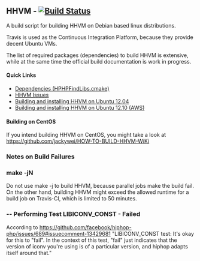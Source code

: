 HHVM - [![Build Status](https://travis-ci.org/jakoch/php-hhvm.png?branch=master)](https://travis-ci.org/jakoch/php-hhvm)
----

A build script for building HHVM on Debian based linux distributions.

Travis is used as the Continuous Integration Platform, because they provide decent Ubuntu VMs.

The list of required packages (dependencies) to build HHVM is extensive, while at the same time the official build documentation is work in progress.

#### Quick Links

- [Dependencies (HPHPFindLibs.cmake)](https://github.com/facebook/hiphop-php/blob/master/CMake/HPHPFindLibs.cmake)
- [HHVM Issues](https://github.com/facebook/hiphop-php/issues)
- [Building and installing HHVM on Ubuntu 12.04](https://github.com/facebook/hiphop-php/wiki/Building-and-installing-HHVM-on-Ubuntu-12.04)
- [Building and installing HHVM on Ubuntu 12.10 (AWS)](https://github.com/facebook/hiphop-php/wiki/Building-and-installing-HHVM-on-Ubuntu-12.10-%28tested-on-AWS%29)

#### Building on CentOS

If you intend building HHVM on CentOS, you might take a look at https://github.com/jackywei/HOW-TO-BUILD-HHVM-WiKi

### Notes on Build Failures

### make -jN
Do not use make -j to build HHVM, because parallel jobs make the build fail.
On the other hand, building HHVM might exceed the allowed runtime for a build job on Travis-CI, which is limited to 50 minutes.

### -- Performing Test LIBICONV_CONST - Failed
 
According to https://github.com/facebook/hiphop-php/issues/689#issuecomment-13429681
"LIBICONV_CONST test: It's okay for this to "fail". In the context of this test, 
"fail" just indicates that the version of iconv you're using is of a particular version, 
and hiphop adapts itself around that."


